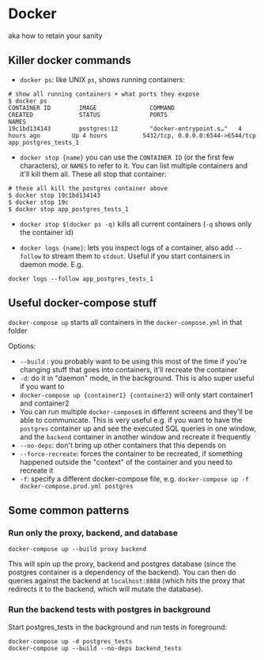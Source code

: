 # Docker

aka how to retain your sanity

## Killer docker commands

* `docker ps`: like UNIX `ps`, shows running containers:

```
# show all running containers + what ports they expose
$ docker ps
CONTAINER ID        IMAGE               COMMAND                  CREATED             STATUS              PORTS                              NAMES
19c1bd134143        postgres:12         "docker-entrypoint.s…"   4 hours ago         Up 4 hours          5432/tcp, 0.0.0.0:6544->6544/tcp   app_postgres_tests_1
```

* `docker stop {name}` you can use the `CONTAINER ID` (or the first few characters), or `NAMES` to refer to it. You can list multiple containers and it'll kill them all. These all stop that container:

```
# these all kill the postgres container above
$ docker stop 19c1bd134143
$ docker stop 19c
$ docker stop app_postgres_tests_1
```

* `docker stop $(docker ps -q)` kills all current containers (`-q` shows only the container id)

* `docker logs {name}`: lets you inspect logs of a container, also add `--follow` to stream them to `stdout`. Useful if you start containers in daemon mode. E.g.

```
docker logs --follow app_postgres_tests_1
```

## Useful docker-compose stuff

`docker-compose up` starts all containers in the `docker-compose.yml` in that folder

Options:

* `--build` : you probably want to be using this most of the time if you're changing stuff that goes into containers, it'll recreate the container
* `-d`: do it in "daemon" mode, in the background. This is also super useful if you want to 
* `docker-compose up {container1} {container2}` will only start container1 and container2
* You can run multiple `docker-compose`s in different screens and they'll be able to communicate. This is very useful e.g. if you want to have the `postgres` container up and see the executed SQL queries in one window, and the `backend` container in another window and recreate it frequently
* `--no-deps`: don't bring up other containers that this depends on
* `--force-recreate`: forces the container to be recreated, if something happened outside the "context" of the container and you need to recreate it
* `-f`: specify a different docker-compose file, e.g. `docker-compose up -f docker-compose.prod.yml postgres`

## Some common patterns

### Run only the proxy, backend, and database

```
docker-compose up --build proxy backend
```

This will spin up the proxy, backend and postgres database (since the postgres container is a dependency of the backend). You can then do queries against the backend at `localhost:8888` (which hits the proxy that redirects it to the backend, which will mutate the database).

### Run the backend tests with postgres in background

Start postgres_tests in the background and run tests in foreground:

```
docker-compose up -d postgres_tests
docker-compose up --build --no-deps backend_tests
```
